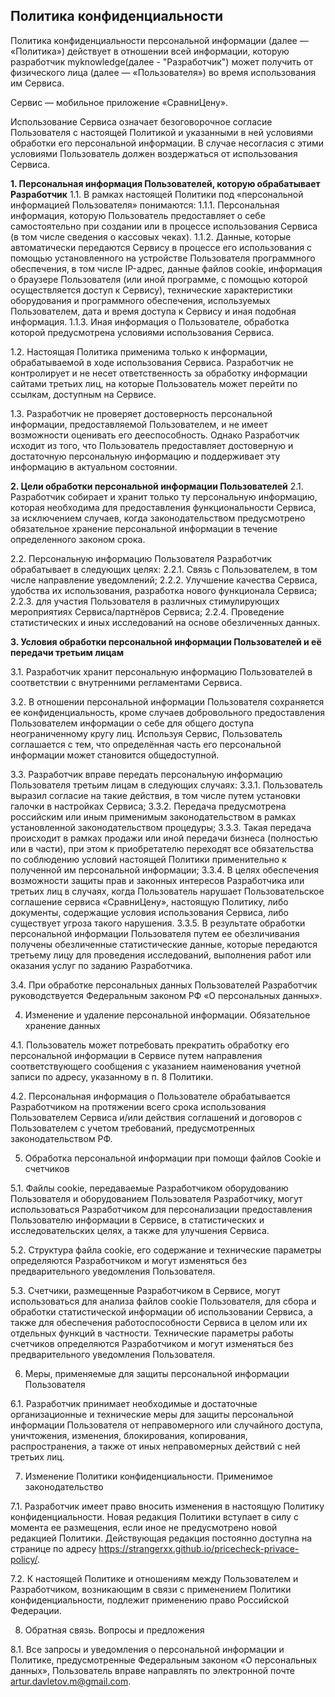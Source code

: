 ## Политика конфиденциальности

Политика конфиденциальности персональной информации (далее — «Политика») действует в отношении всей информации, которую разработчик myknowledge(далее - "Разработчик") может получить от физического лица (далее — «Пользователя») во время использования им Сервиса.

Сервис — мобильное приложение «СравниЦену».

Использование Сервиса означает безоговорочное согласие Пользователя с настоящей Политикой и указанными в ней условиями обработки его персональной информации. В случае несогласия с этими условиями Пользователь должен воздержаться от использования Сервиса.

**1. Персональная информация Пользователей, которую обрабатывает Разработчик**
1.1. В рамках настоящей Политики под «персональной информацией Пользователя» понимаются:
1.1.1. Персональная информация, которую Пользователь предоставляет о себе самостоятельно при создании или в процессе использования Сервиса (в том числе сведения о кассовых чеках). 
1.1.2. Данные, которые автоматически передаются Сервису в процессе его использования с помощью установленного на устройстве Пользователя программного обеспечения, в том числе IP-адрес, данные файлов cookie, информация о браузере Пользователя (или иной программе, с помощью которой осуществляется доступ к Сервису), технические характеристики оборудования и программного обеспечения, используемых Пользователем, дата и время доступа к Сервису и иная подобная информация.
1.1.3. Иная информация о Пользователе, обработка которой предусмотрена условиями использования Сервиса.

1.2. Настоящая Политика применима только к информации, обрабатываемой в ходе использования Сервиса. Разработчик не контролирует и не несет ответственность за обработку информации сайтами третьих лиц, на которые Пользователь может перейти по ссылкам, доступным на Сервисе.

1.3. Разработчик не проверяет достоверность персональной информации, предоставляемой Пользователем, и не имеет возможности оценивать его дееспособность. Однако Разработчик исходит из того, что Пользователь предоставляет достоверную и достаточную персональную информацию и поддерживает эту информацию в актуальном состоянии.

**2. Цели обработки персональной информации Пользователей**
2.1. Разработчик собирает и хранит только ту персональную информацию, которая необходима для предоставления функциональности Сервиса, за исключением случаев, когда законодательством предусмотрено обязательное хранение персональной информации в течение определенного законом срока.

2.2. Персональную информацию Пользователя Разработчик обрабатывает в следующих целях:
2.2.1. Связь с Пользователем, в том числе направление уведомлений;
2.2.2. Улучшение качества Сервиса, удобства их использования, разработка нового функционала Сервиса;
2.2.3. для участия Пользователя в различных стимулирующих мероприятиях Сервиса/партнёров Сервиса;
2.2.4. Проведение статистических и иных исследований на основе обезличенных данных.

**3. Условия обработки персональной информации Пользователей и её передачи третьим лицам**

3.1. Разработчик хранит персональную информацию Пользователей в соответствии с внутренними регламентами Сервиса.

3.2. В отношении персональной информации Пользователя сохраняется ее конфиденциальность, кроме случаев добровольного предоставления Пользователем информации о себе для общего доступа неограниченному кругу лиц. Используя Сервис, Пользователь соглашается с тем, что определённая часть его персональной информации может становится общедоступной.

3.3. Разработчик вправе передать персональную информацию Пользователя третьим лицам в следующих случаях:
3.3.1. Пользователь выразил согласие на такие действия, в том числе путем установки галочки в настройках Сервиса;
3.3.2. Передача предусмотрена российским или иным применимым законодательством в рамках установленной законодательством процедуры;
3.3.3. Такая передача происходит в рамках продажи или иной передачи бизнеса (полностью или в части), при этом к приобретателю переходят все обязательства по соблюдению условий настоящей Политики применительно к полученной им персональной информации;
3.3.4. В целях обеспечения возможности защиты прав и законных интересов Разработчика или третьих лиц в случаях, когда Пользователь нарушает Пользовательское соглашение сервиса «СравниЦену», настоящую Политику, либо документы, содержащие условия использования Сервиса, либо существует угроза такого нарушения.
3.3.5. В результате обработки персональной информации Пользователя путем ее обезличивания получены обезличенные статистические данные, которые передаются третьему лицу для проведения исследований, выполнения работ или оказания услуг по заданию Разработчика.

3.4. При обработке персональных данных Пользователей Разработчик руководствуется Федеральным законом РФ «О персональных данных».


4. Изменение и удаление персональной информации. Обязательное хранение данных


4.1. Пользователь может потребовать прекратить обработку его персональной информации в Сервисе путем направления соответствующего сообщения с указанием наименования учетной записи по адресу, указанному в п. 8 Политики.

4.2. Персональная информация о Пользователе обрабатывается Разработчиком на протяжении всего срока использования Пользователем Сервиса и/или действия соглашений и договоров с Пользователем с учетом требований, предусмотренных законодательством РФ.

5. Обработка персональной информации при помощи файлов Cookie и счетчиков

5.1. Файлы cookie, передаваемые Разработчиком оборудованию Пользователя и оборудованием Пользователя Разработчику, могут использоваться Разработчиком для персонализации предоставления Пользователю информации в Сервисе, в статистических и исследовательских целях, а также для улучшения Сервиса.

5.2. Структура файла cookie, его содержание и технические параметры определяются Разработчиком и могут изменяться без предварительного уведомления Пользователя.

5.3. Счетчики, размещенные Разработчиком в Сервисе, могут использоваться для анализа файлов cookie Пользователя, для сбора и обработки статистической информации об использовании Сервиса, а также для обеспечения работоспособности Сервиса в целом или их отдельных функций в частности. Технические параметры работы счетчиков определяются Разработчиком и могут изменяться без предварительного уведомления Пользователя.

6. Меры, применяемые для защиты персональной информации Пользователя

6.1. Разработчик принимает необходимые и достаточные организационные и технические меры для защиты персональной информации Пользователя от неправомерного или случайного доступа, уничтожения, изменения, блокирования, копирования, распространения, а также от иных неправомерных действий с ней третьих лиц.

7. Изменение Политики конфиденциальности. Применимое законодательство

7.1. Разработчик имеет право вносить изменения в настоящую Политику конфиденциальности. Новая редакция Политики вступает в силу с момента ее размещения, если иное не предусмотрено новой редакцией Политики. Действующая редакция постоянно доступна на странице по адресу https://strangerxx.github.io/pricecheck-privace-policy/.

7.2. К настоящей Политике и отношениям между Пользователем и Разработчиком, возникающим в связи с применением Политики конфиденциальности, подлежит применению право Российской Федерации.


8. Обратная связь. Вопросы и предложения

8.1. Все запросы и уведомления о персональной информации и Политике, предусмотренные Федеральным законом «О персональных данных», Пользователь вправе направлять по электронной почте artur.davletov.m@gmail.com.
